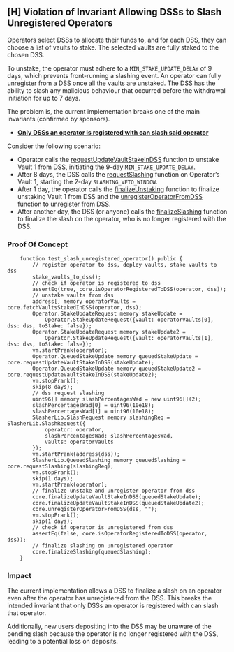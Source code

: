 ## [H] Violation of Invariant Allowing DSSs to Slash Unregistered Operators

Operators select DSSs to allocate their funds to, and for each DSS, they can choose a list of vaults to stake. The selected vaults are fully staked to the chosen DSS.

To unstake, the operator must adhere to a `MIN_STAKE_UPDATE_DELAY` of 9 days, which prevents front-running a slashing event. An operator can fully unregister from a DSS once all the vaults are unstaked. The DSS has the ability to slash any malicious behaviour that occurred before the withdrawal initiation for up to 7 days.

The problem is, the current implementation breaks one of the main invariants (confirmed by sponsors).

* [**Only DSSs an operator is registered with can slash said operator**](https://code4rena.com/audits/2024-07-karak-restaking#top:\~:text=Only%20DSSs%20an%20operator%20is%20registered%20with%20can%20slash%20said%20operator)

Consider the following scenario:

* Operator calls the [requestUpdateVaultStakeInDSS](relative_path_091409:src/Core.sol#L130) function to unstake Vault 1 from DSS, initiating the 9-day `MIN_STAKE_UPDATE_DELAY`.
* After 8 days, the DSS calls the [requestSlashing](relative_path_091409:src/Core.sol#L220) function on Operator’s Vault 1, starting the 2-day `SLASHING_VETO_WINDOW`.
* After 1 day, the operator calls the [finalizeUnstaking](relative_path_091409:src/Core.sol#L248C14-L248C30) function to finalize unstaking Vault 1 from DSS and the [unregisterOperatorFromDSS](relative_path_091409:src/Core.sol#L113C14-L113C39) function to unregister from DSS.
* After another day, the DSS (or anyone) calls the [finalizeSlashing](relative_path_091409:src/Core.sol#L248C14-L248C30) function to finalize the slash on the operator, who is no longer registered with the DSS.

### Proof Of Concept

```solidity
    function test_slash_unregistered_operator() public {
        // register operator to dss, deploy vaults, stake vaults to dss
        stake_vaults_to_dss();
        // check if operator is registered to dss
        assertEq(true, core.isOperatorRegisteredToDSS(operator, dss));
        // unstake vaults from dss
        address[] memory operatorVaults = core.fetchVaultsStakedInDSS(operator, dss);
        Operator.StakeUpdateRequest memory stakeUpdate =
            Operator.StakeUpdateRequest({vault: operatorVaults[0], dss: dss, toStake: false});
        Operator.StakeUpdateRequest memory stakeUpdate2 =
            Operator.StakeUpdateRequest({vault: operatorVaults[1], dss: dss, toStake: false});
        vm.startPrank(operator);
        Operator.QueuedStakeUpdate memory queuedStakeUpdate = core.requestUpdateVaultStakeInDSS(stakeUpdate);
        Operator.QueuedStakeUpdate memory queuedStakeUpdate2 = core.requestUpdateVaultStakeInDSS(stakeUpdate2);
        vm.stopPrank();
        skip(8 days);
        // dss request slashing
        uint96[] memory slashPercentagesWad = new uint96[](2);
        slashPercentagesWad[0] = uint96(10e18);
        slashPercentagesWad[1] = uint96(10e18);
        SlasherLib.SlashRequest memory slashingReq = SlasherLib.SlashRequest({
            operator: operator,
            slashPercentagesWad: slashPercentagesWad,
            vaults: operatorVaults
        });
        vm.startPrank(address(dss));
        SlasherLib.QueuedSlashing memory queuedSlashing = core.requestSlashing(slashingReq);
        vm.stopPrank();
        skip(1 days);
        vm.startPrank(operator);
        // finalize unstake and unregister operator from dss
        core.finalizeUpdateVaultStakeInDSS(queuedStakeUpdate);
        core.finalizeUpdateVaultStakeInDSS(queuedStakeUpdate2);
        core.unregisterOperatorFromDSS(dss, "");
        vm.stopPrank();
        skip(1 days);
        // check if operator is unregistered from dss
        assertEq(false, core.isOperatorRegisteredToDSS(operator, dss));
        // finalize slashing on unregistered operator
        core.finalizeSlashing(queuedSlashing);
    }
```

### Impact

The current implementation allows a DSS to finalize a slash on an operator even after the operator has unregistered from the DSS. This breaks the intended invariant that only DSSs an operator is registered with can slash that operator.

Additionally, new users depositing into the DSS may be unaware of the pending slash because the operator is no longer registered with the DSS, leading to a potential loss on deposits.



 
